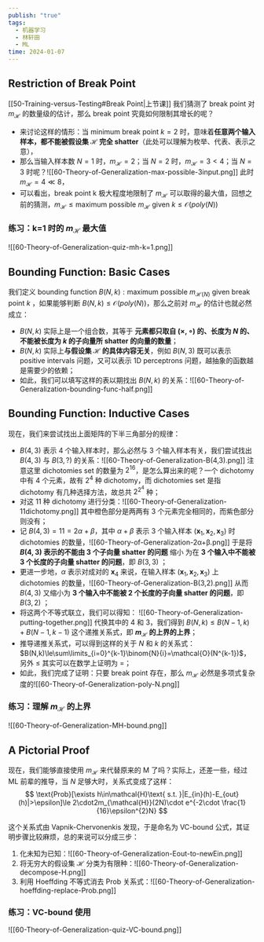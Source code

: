 ```yaml
---
publish: "true"
tags:
  - 机器学习
  - 林轩田
  - ML
time: 2024-01-07
---
```

## Restriction of Break Point

[[50-Training-versus-Testing#Break Point|上节课]] 我们猜测了 break point 对 $m_{\mathcal{H}}$ 的数量级的估计，那么 break point 究竟如何限制其增长的呢？
- 来讨论这样的情形：当 minimum break point $k=2$ 时，意味着**任意两个输入样本，都不能被假设集 $\mathcal{H}$ 完全 shatter**（此处可以理解为枚举、代表、表示之意），
- 那么当输入样本数 $N=1$ 时，$m_{\mathcal{H}}=2$；当 $N=2$ 时，$m_{\mathcal{H}}=3<4$；当 $N=3$ 时呢？![[60-Theory-of-Generalization-max-possible-3input.png]] 此时 $m_{\mathcal{H}}=4\ll8$，
- 可以看出，break point k 极大程度地限制了 $m_{\mathcal{H}}$ 可以取得的最大值，回想之前的猜测，$m_{\mathcal{H}}\le\text{maximum possible }m_{\mathcal{H}} \text{ given } k\le \mathcal{O}(poly(N))$

### 练习：k=1 时的 $m_{\mathcal{H}}$ 最大值

![[60-Theory-of-Generalization-quiz-mh-k=1.png]]

## Bounding Function: Basic Cases

我们定义 bounding function $B(N,k): \text{maximum possible }m_{\mathcal{H}(N)} \text{ given break point } k$ ，如果能够判断 $B(N,k)\le\mathcal{O}(poly(N))$，那么之前对 $m_{\mathcal{H}}$ 的估计也就必然成立：
- $B(N,k)$ 实际上是一个组合数，其等于 **元素都只取自 $(\times,\circ)$ 的、长度为 *N* 的、不能被长度为 *k* 的子向量所 shatter 的向量的数量**；
- $B(N,k)$ 实际上**与假设集 $\mathcal{H}$ 的具体内容无关**，例如 $B(N,3)$ 既可以表示 positive intervals 问题，又可以表示 1D perceptrons 问题，越抽象的函数越是需要少的依赖；
- 如此，我们可以填写这样的表以期找出 $B(N,k)$ 的关系：![[60-Theory-of-Generalization-bounding-func-half.png]]

## Bounding Function: Inductive Cases

现在，我们来尝试找出上面矩阵的下半三角部分的规律：
- $B(4,3)$ 表示 4 个输入样本时，那么必然与 3 个输入样本有关，我们尝试找出 $B(4,3)$ 与 $B(3,?)$ 的关系：![[60-Theory-of-Generalization-B(4,3).png]] 注意这里 dichotomies set 的数量为 $2^{16}$，是怎么算出来的呢？一个 dichotomy 中有 4 个元素，故有 $2^4$ 种 dichotomy，而 dichotomies set 是指 dichotomy 有几种选择方法，故总共 $2^{2^{4}}$ 种；
- 对这 11 种 dichotomy 进行分类：![[60-Theory-of-Generalization-11dichotomy.png]] 其中橙色部分是两两有 3 个元素完全相同的，而紫色部分则没有；
- 记 $B(4,3)=11=2\alpha+\beta$，其中 $\alpha+\beta$ 表示 3 个输入样本 $(\mathbf{x}_1,\mathbf{x}_2,\mathbf{x}_3)$ 时 dichotomies 的数量，![[60-Theory-of-Generalization-2α+β.png]] 于是将 **$B(4,3)$ 表示的不能由 3 个子向量 shatter 的问题** 缩小 为在 **3 个输入中不能被 3 个长度的子向量 shatter 的问题**，即 $B(3,3)$ ；
- 更进一步地，$\alpha$ 表示对成对的 $\mathbf{x}_4$ 来说，在输入样本 $(\mathbf{x}_1,\mathbf{x}_2,\mathbf{x}_3)$ 上 dichotomies 的数量，![[60-Theory-of-Generalization-B(3,2).png]] 从而 $B(4,3)$ 又缩小为 **3 个输入中不能被 2 个长度的子向量 shatter 的问题**，即 $B(3,2)$ ；
- 将这两个不等式联立，我们可以得知： ![[60-Theory-of-Generalization-putting-together.png]] 代换其中的 4 和 3，我们得到 $B(N,k)\le B(N-1,k)+B(N-1,k-1)$ 这个递推关系式，即 **$m_{\mathcal{H}}$ 的上界的上界**；
- 推导递推关系式，可以得到这样的关于 *N* 和 *k* 的关系式：$B(N,k)\le\sum\limits_{i=0}^{k-1}\binom{N}{i}=\mathcal{O}(N^{k-1})$，另外 $≤$ 其实可以在数学上证明为 $=$；
- 如此，我们完成了证明：只要 break point 存在，那么 $m_{\mathcal{H}}$ 必然是多项式复杂度的![[60-Theory-of-Generalization-poly-N.png]]

### 练习：理解 $m_{\mathcal{H}}$ 的上界

![[60-Theory-of-Generalization-MH-bound.png]]

## A Pictorial Proof

现在，我们能够直接使用 $m_{\mathcal{H}}$ 来代替原来的 M 了吗？实际上，还差一些，经过 ML 前辈的推导，当 $N$ 足够大时，关系式变成了这样：
$$
\text{Prob}[\exists h\in\mathcal{H}\text{ s.t. }|E_{in}(h)-E_{out}(h)|>\epsilon]\le 2\cdot2m_{\mathcal{H}}(2N)\cdot e^{-2\cdot \frac{1}{16}\epsilon^{2}N}
$$

这个关系式由 Vapnik-Chervonenkis 发现，于是命名为 VC-bound 公式，其证明步骤比较麻烦，总的来说可以分成三步：
1. 化未知为已知：![[60-Theory-of-Generalization-Eout-to-newEin.png]]
2. 将无穷大的假设集 $\mathcal{H}$ 分类为有限种：![[60-Theory-of-Generalization-decompose-H.png]]
3. 利用 Hoeffding 不等式消去 Prob 关系式：![[60-Theory-of-Generalization-hoeffding-replace-Prob.png]]

### 练习：VC-bound 使用

![[60-Theory-of-Generalization-quiz-VC-bound.png]]